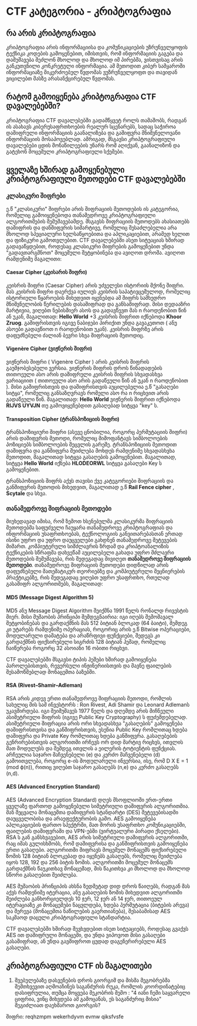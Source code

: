 # CTF კატეგორია - კრიპტოგრაფია

## რა არის კრიპტოგრაფია

კრიპტოგრაფია არის ინფორმაციისა და კომუნიკაციების უზრუნველყოფის ტექნიკა კოდების გამოყენებით, იმისთვის, რომ ინფორმაციის გაგება და დამუშავება
შეძლონ მხოლოდ და მხოლოდ იმ პირებმა, ვისთვისაც არის განკუთვნილი კონკრეტული ინფორმაცია. ამ მეთოდით კიბერ სამყაროში ინფორმაციაზე
მიკერძოებულ წვდომას ვუზრუნველყოფთ და თავიდან ვიცილებთ მასზე არასანქცირებულ წვდომას.


## რატომ გამოიყენება კრიპტოგრაფია CTF დავალებებში?

კრიპტოგრაფია CTF დავალებებში გადამწყვეტ როლს თამაშობს, რადგან ის ასახავს კიბერუსაფრთხოების რეალურ სცენარებს, სადაც საჭიროა დაშიფრული 
ინფორმაციის გაანალიზება და გაშიფვრა მნიშვნელოვანი ინფორმაციის მოსაპოვებლად. ამრიგად, მსგავსი კრიპტოგრაფიული დავალებები ცდის
მონაწილეების უნარს რომ აღიქვან, გაანალიზონ და გატეხონ მოცემული კრიპტოგრაფიული სქემები.





## ყველაზე ხშირად გამოყენებული კრიპტოგრაფიული მეთოდები CTF დავალებებში


### კლასიკური შიფრები 

  ე.წ "კლასიკური" შიფრები არის შიფრაციის მეთოდების ის კატეგორია, რომელიც გამოიყენებოდა თანამედროვე კრიპტოგრაფიული ალგორითმების შემუშავებამდე.
მსგავსს შიფრაციის მეთოდებს ახასიათებს დაშიფრის და დანშიფვრის სიმარტივე, რომელიც შესაძლებელია არა მხოლოდ სპეციალური ხელსაწყოებითა და აპლიკაციებით,
არამედ ხელით და ფიზიკური გამოთვლებით. CTF დავალებებში ასეთ სიტუაციას ხშირად გადავაწყდებით, როდესაც კლასიკური შიფრების გამოყენებით უნდა "გადავთარგმნოთ" მოცემული შეტყობინება და ავიღოთ დროშა. ავიღოთ რამდენიმე მაგალითი:

#### Caesar Cipher (კეისარის შიფრი) 

კეისრის შიფრი (Caesar Cipher) არის უძველესი ისტორიის მქონე შიფრი. მას კეისრის შიფრი დაერქვა იულიუს კეისრის საპატივცემულოდ, რომელიც ისტორიული წყაროების მიხედვით იყენებდა ამ შიფრს სამხედრო მნიშვნელობის წერილების დასაშიფრად და განსაშიფრად. მისი დედააზრი მარტივია, ვიღებთ ნებისმიერ ასოს და გადავწევთ მას n
რაოდენობით წინ ან უკან, მაგალითად: **Hello World** +3 კეისრის შიფრით იქნებოდა **Khoor Zruog**. გაშიფრისთვის იგივე ნაბიჯები პირიქით უნდა გავაკეთოთ ( ანუ ასოები გადავწიოთ n რაოდენობით უკან). კეისრის შიფრზე არის დაფუძნებული ძალიან ბევრი სხვა შიფრაციის მეთოდიც.


#### Vigenère Cipher (ვიჟნერის შიფრი) 


ვიჟნერის შიფრი ( Vigenère Cipher ) არის კეისრის შიფრის გაუმჯობესებული ვერსია. ვიჟნერის შიფრის დროს წინადადების თითოეული ასო არის დაშიფრული კეისრის შიფრის
სხვადასხვა ვარიაციით ( თითოეული ასო არის გადაწეული წინ ან უკან n რაოდენობით ). მისი გაშიფრისთვის და დაშიფრისთვის აუცილებელია ე.წ "გასაღები სიტყა", რომელიც განსაზღვრავს რომელი ასო რა n რიცხვით არის გადაწეული წინ. მაგალითად: **Hello World** ვიჟნერის შიფრით იქნებოდა  **RIJVS UYVJN** თუ გამოვიყენებდით გასაღებად სიტყვა "key" ს.



#### Transposition Cipher (ტრანსპოზიციის შიფრი) 

ტრანსპოზიციური შიფრი (ასევე ცნობილია, როგორც პერმუტაციის შიფრი) არის დაშიფვრის მეთოდი, რომელიც მიმოფანტავს სიმბოლოების პოზიციებს სიმბოლოების შეცვლის გარეშე. ტრანსპოზიციის მეთოდით დაშიფვრა და განშიფვრა შეიძლება მოხდეს რამდენიმე სხვადასხვხა მეთოდით, მაგალითად სიტყვა გასაღების გამოყენებით. მაგალითად,
სიტყვა **Hello World** იქნება **HLODEORWL** სიტყვა გასაღები Key ს გამოყენებით. 

ტრანსპოზიციის შიფრს აქვს თავისი ქვე კატეგორიები შიფრაციის და განშიფვრის მეთოდის მიხედვით, მაგალითად ე.წ **Rail Fence cipher** ,  **Scytale** და სხვა.




### თანამედროვე შიფრაციის მეთოდები

მიუხედავად იმისა, რომ ზემოთ ხსენებულმა კლასიკურმა შიფრაციის მეთოდებმა საფუძველი ჩაუყარა თანამედროვე კრიპტოგრაფიას და ინფორმაციის უსაფრთხოებას, ტექნოლოგიის განვითარებასთან ერთად ისინი უფრო და უფრო დაუცველები გახდნენ თანამედროვე შეტევების მიმართ. კომპიუტერული სიმძლავრის ზრდამ და კრიპტოანალიზის ტექნიკების სწრაფმა დახვეწამ აუცილებელი გახადა უფრო მძლავრი მეთოდების შემუშავება, რის შედეგადაც მივიღეთ **თანამედროვე შიფრაციის მეთოდები**. თანამედროვე შიფრაციის მეთოდები დიდწილად არის დაფუძნებული მათემატიკურ თეორიებზე და კომპიუტერული მეცნიერების პრაქტიკებზე, რის შედეგადაც ვიღებთ უფრო უსაფრთხო, რთულად გასაშიფრ ალგორითმებს, მაგალითად:


#### MD5 (Message Digest Algorithm 5) 


MD5 ანუ Message Digest Algorithm შეიქმნა 1991 წელს რონალდ რივესტის მიერ. მისი მუშაობის პრინციპი შემდეგნაირია:  იგი იღებს შემომავალ შეტყობინებას და გარდაქმნის მას 512 ბიტიან ბლოკად (64 ბაიტი), შემდეგ კი უტარებს რამდენიმე ოპერაციას, როგორიც არის ე.წ Bitwise ოპერაციები, მოდულარული დამატება და  არაწრფივი ფუნქციები, შედეგს კი გარდაქმნის ფიქსირებული სიგრძის 128 ბიტიან ჰეშად, რომელიც ჩაიწერება როგორც 32 ასოიანი 16 ობითი რიცხვი.

CTF დავალებებში მსგავსი ტიპის ჰეშები ხშირად გამოიყენება პაროლებისთვის, რევერსული ინჟინერიისთვის და მავნე ფაილების შესამოწმებლად მონაცემთა ბაზებში. 


#### RSA (Rivest–Shamir–Adleman) 


RSA არის კიდევ ერთი თანამედროვე შიფრაციის მეთოდი, რომლის სახელიც მის სამ ინვესტორს : Ron Rivest, Adi Shamir და  Leonard Adlemanს უკავშირდება. იგი შეიმუშავეს 1977 წელს და დღემდე არის მიჩნეული ასიმეტრიული შიფრის (იგივე  Public Key Cryptography) ს ფუძემდებელად. ასიმეტრიული შიფრაცია არის ორი სხვადასხვა "გასაღების" გამოყენება დაშიფრისთვისა და განშიფრისთვის, ესენია Public Key რომლითაც ხდება დაშიფვრა და Private Key რომლითაც ხდება განშიფვრა. გასაღებების გენრირებისთვის ალგორითმი ირჩევს ორ დიდ მარტივ რიცხვს, ითვლის მათ მოდულუსს და შემდეგ ითვლის ა ეილერის ტოტიენტის ფუნქციას. არჩეულია საჯარო მაჩვენებელი (e) და კერძო მაჩვენებელი (d) გამოითვლება, როგორც e-ის მოდულარული ინვერსია, ისე, რომ D X E = 1 (mod ϕ(n)), რითიც ვიღებთ საჯარო გასაღებს (n,e) და კერძო გასაღებს (n,d).



#### AES (Advanced Encryption Standard)

AES (Advanced Encryption Standard) დღეს მსოფლიოში ერთ-ერთი ყველაზე ფართოდ გამოყენებული სიმეტრიული დაშიფვრის ალგორითმია. მან შეცვალა მონაცემთა დაშიფვრის სტანდარტი (DES) შეტევებისადმი დაუცველობისა და არაეფექტურობის გამო. AES გამოიყენება აპლიკაციების ფართო სპექტრში, მათ შორის უსაფრთხო კომუნიკაციებში, ფაილების დაშიფვრაში და VPN-ებში (ვირტუალური პირადი ქსელები). RSA ს გან განსხვავებით, AES არის სიმეტრიული დაშიფვრის ალგორითმი, რაც იმას გულისხმობს, რომ  დაშიფვრისა და განშიფრისთვის გამოიყენება ერთი გასაღები. ალგორითმი შიფრავს მოცემულ მონაცემს ფიქსირებული ზომის 128 ბიტიან ბლოკებად და იყენებს გასაღებს, რომელიც შეიძლება იყოს
128, 192 და 256 ბიტის ზომის. ალგორითმი მოცემულ მონაცემს გარდაქმნის წაუკითხავ მონაცემად, მის წაკითხვა კი მხოლოდ და მხოლოდ სწორი გასაღებით შეიძლება.

AES მუშაობის პრინციპის ახსნა ზედმეტად დიდ დროს წაიღებს, რადგან მას აქვს რამდენიმე იტერაცია, ანუ გასაღების ზომის მიხედვით ალგორითმი შეიძლება განხორციელდეს 10 ჯერ, 12 ჯერ ან 14 ჯერ, თითოეულ იტერაციაზე კი მონაცემები ნაცვლდება, ხდება პერმუტაცია (ბიტების არევა) და შერევა (მონაცემთა ნაწილების გაერთიანება), შესაბამისად AES საკმაოდ დაცული კრიპტოგრაფიული სტანდარტია.


CTF დავალებებში ხშირად შევხვდებით ისეთ სიტუაციებს, როდესაც გვაქვს AES ით დაშიფრული მონაცემი, და უნდა ვიპოვოთ მისი გასაღები გასაშიფრად, ან უნდა გავშიფროთ ცუდად დაგენერირებული AES გასაღები.



## კრიპტოგრაფიული CTF ის მაგალითები


1. შვებულებაზე დასვენების დროს გიორგიმ და მისმა მეგობრებმა შემთხვევით აღმოაჩინეს საგანძურის რუკა, რომლის კოორდინატებიც დასიფრულია, თუმცა მოყვება მეკობრის
მემო : "4 იანი ჩემი საყვარელი ციფრია, ვინც მიხვდება ამ გამოცანას, ეს საგანძურიც მისია" შეგიძლიათ დაეხმაროთ გიორგის? 

შიფრი: 	reqhzmpm wekerhdyvm evmw qiksfvsfe

 
